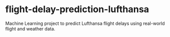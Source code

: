 # flight-delay-prediction-lufthansa
Machine Learning project to predict Lufthansa flight delays using real-world flight and weather data.
